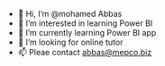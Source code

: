 - 👋 Hi, I’m @mohamed Abbas
- 👀 I’m interested in learning Power BI
- 🌱 I’m currently learning Power BI app
- 💞️ I’m looking for online tutor 
- 📫 Pleae contact abbas@mepco.biz

<!---
mohamed123/mohamed123 is a ✨ special ✨ repository because its `README.md` (this file) appears on your GitHub profile.
You can click the Preview link to take a look at your changes.
--->
